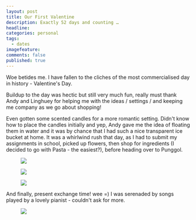 ```yaml
---
layout: post
title: Our First Valentine
description: Exactly 52 days and counting … 
headline: 
categories: personal
tags:
  - dates
imagefeature: 
comments: false
published: true
---
```


Woe betides me. I have fallen to the cliches of the most commercialised day in history - Valentine's Day.

Buildup to the day was hectic but still very much fun, really must thank Andy and Linghuey for helping me with the ideas / settings / and keeping me company as we go about shopping! 

Even gotten some scented candles for a more romantic setting. Didn't know how to place the candles initially and yep, Andy gave me the idea of floating them in water and it was by chance that I had such a nice transparent ice bucket at home. It was a whirlwind rush that day, as I had to submit my assignments in school, picked up flowers, then shop for ingredients (I decided to go with Pasta - the easiest?), before heading over to Punggol. 

<figure>
	<a href="http://2.bp.blogspot.com/_m5e8Pqc8k3c/RdZJE8G66JI/AAAAAAAAAHU/VTpGh2NxvjQ/s1600/DSCF0531.jpg"><img src="http://2.bp.blogspot.com/_m5e8Pqc8k3c/RdZJE8G66JI/AAAAAAAAAHU/VTpGh2NxvjQ/s800/DSCF0531.jpg"></a>
</figure>

<figure>
	<a href="http://3.bp.blogspot.com/_m5e8Pqc8k3c/RdZGqMG66II/AAAAAAAAAHM/kFLZmcRjggo/s1600/DSCF0532.jpg"><img src="http://3.bp.blogspot.com/_m5e8Pqc8k3c/RdZGqMG66II/AAAAAAAAAHM/kFLZmcRjggo/s800/DSCF0532.jpg"></a>
</figure>

<figure>
	<a href="http://3.bp.blogspot.com/_m5e8Pqc8k3c/RdZGqMG66II/AAAAAAAAAHM/kFLZmcRjggo/s1600/DSCF0534.jpg"><img src="http://3.bp.blogspot.com/_m5e8Pqc8k3c/RdZGqMG66II/AAAAAAAAAHM/kFLZmcRjggo/s800/DSCF0534.jpg"></a>
</figure>

And finally, present exchange time! wee =) I was serenaded by songs played by a lovely pianist - couldn't ask for more. 

<figure>
	<a href="http://3.bp.blogspot.com/_m5e8Pqc8k3c/RdZGqMG66II/AAAAAAAAAHM/kFLZmcRjggo/s1600/DSCF0585.jpg"><img src="http://3.bp.blogspot.com/_m5e8Pqc8k3c/RdZGqMG66II/AAAAAAAAAHM/kFLZmcRjggo/s800/DSCF0585.jpg"></a>
</figure>
